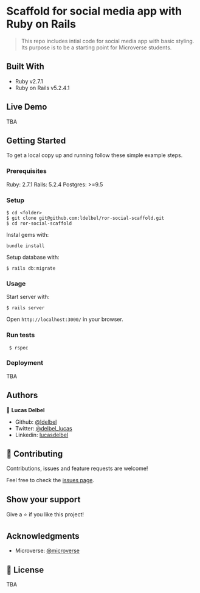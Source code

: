 # Scaffold for social media app with Ruby on Rails

> This repo includes intial code for social media app with basic styling. Its purpose is to be a starting point for Microverse students.

## Built With

- Ruby v2.7.1
- Ruby on Rails v5.2.4.1

## Live Demo

TBA


## Getting Started

To get a local copy up and running follow these simple example steps.

### Prerequisites

Ruby: 2.7.1
Rails: 5.2.4
Postgres: >=9.5

### Setup

```
$ cd <folder>
$ git clone git@github.com:ldelbel/ror-social-scaffold.git
$ cd ror-social-scaffold
```

Instal gems with:

```
bundle install
```

Setup database with:

```
$ rails db:migrate
```

### Usage

Start server with:

```
$ rails server
```

Open `http://localhost:3000/` in your browser.

### Run tests

```
 $ rspec
```

### Deployment

TBA

## Authors

👤 **Lucas Delbel**

- Github: [@ldelbel](https://github.com/ldelbel)
- Twitter: [@delbel_lucas](https://twitter.com/delbel_lucas)
- Linkedin: [lucasdelbel](https://www.linkedin.com/in/lucasdelbel/)


## 🤝 Contributing

Contributions, issues and feature requests are welcome!

Feel free to check the [issues page](issues/).

## Show your support

Give a ⭐️ if you like this project!

## Acknowledgments

- Microverse: [@microverse](https://www.microverse.org/)

## 📝 License

TBA

